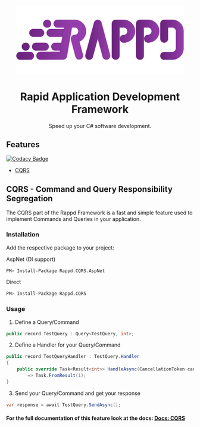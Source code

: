 <p align="center">
<img width="450" src="assets/LogoWithText.svg" alt="Rappd logo">
</p>

<h1 align="center">Rapid Application Development Framework</h1>

<p align="center">Speed up your C# software development.</p>

## Features

[![Codacy Badge](https://api.codacy.com/project/badge/Grade/1c69d27f18204686a8d3ae2ad3baa91a)](https://app.codacy.com/gh/StecxDE/Rappd?utm_source=github.com&utm_medium=referral&utm_content=StecxDE/Rappd&utm_campaign=Badge_Grade)

-   [CQRS](#cqrs---command-and-query-responsibility-segregation)

## CQRS - Command and Query Responsibility Segregation

The CQRS part of the Rappd Framework is a fast and simple feature used to implement Commands and Queries in your application.

### Installation

Add the respective package to your project:

AspNet (DI support)
```bash
PM> Install-Package Rappd.CQRS.AspNet
```

Direct
```bash
PM> Install-Package Rappd.CQRS
```

### Usage

1.  Define a Query/Command

```csharp
public record TestQuery : Query<TestQuery, int>;
```

2.  Define a Handler for your Query/Command

```csharp
public record TestQueryHandler : TestQuery.Handler
{
    public override Task<Result<int>> HandleAsync(CancellationToken cancellationToken)
        => Task.FromResult(1);
}
```

3.  Send your Query/Command and get your response

```csharp
var response = await TestQuery.SendAsync();
```

#### For the full documentation of this feature look at the docs: [Docs: CQRS](/docs/CQRS.md)
